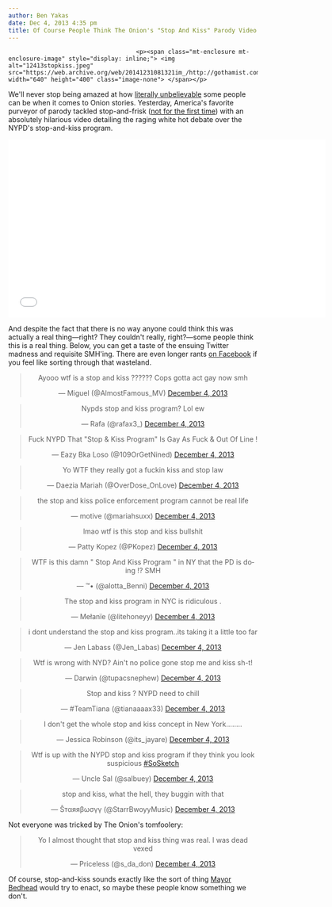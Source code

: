 ```yaml
---
author: Ben Yakas
date: Dec 4, 2013 4:35 pm
title: Of Course People Think The Onion's "Stop And Kiss" Parody Video Is Real
---
```


	
										<p><span class="mt-enclosure mt-enclosure-image" style="display: inline;"> <img alt="12413stopkiss.jpeg" src="https://web.archive.org/web/20141231081321im_/http://gothamist.com/attachments/byakas/12413stopkiss.jpeg" width="640" height="400" class="image-none"> </span></p>

<p>We&apos;ll never stop being amazed at how <a href="https://web.archive.org/web/20141231081321/http://literallyunbelievable.org/">literally unbelievable</a> some people can be when it comes to Onion stories. Yesterday, America&apos;s favorite purveyor of parody tackled stop-and-frisk (<a href="https://web.archive.org/web/20141231081321/http://www.theonion.com/articles/judge-rules-against-nycs-stopandfrisk-policy,33474/">not for the first time</a>) with an absolutely hilarious video detailing the raging white hot debate over the NYPD&apos;s stop-and-kiss program. </p>

<p><iframe width="640" height="360" src="//web.archive.org/web/20141231081321if_/http://www.youtube.com/embed/GXXaj--a6-4" frameborder="0" allowfullscreen></iframe></p>

<p>And despite the fact that there is no way anyone could think this was actually a real thing&#x2014;right? They couldn&apos;t really, right?&#x2014;some people think this is a real thing. Below, you can get a taste of the ensuing Twitter madness and requisite SMH&apos;ing. There are even longer rants <a href="https://web.archive.org/web/20141231081321/https://www.facebook.com/TheOnion/posts/10152127611914497">on Facebook</a> if you feel like sorting through that wasteland.</p>

<center><blockquote class="twitter-tweet" lang="en"><p>Ayooo wtf is a stop and kiss ?????? Cops gotta act gay now smh</p>&#x2014; Miguel (@AlmostFamous_MV) <a href="https://web.archive.org/web/20141231081321/https://twitter.com/AlmostFamous_MV/statuses/408328547548561409">December 4, 2013</a></blockquote>
<script async src="//web.archive.org/web/20141231081321js_/http://platform.twitter.com/widgets.js" charset="utf-8"></script></center>

<center><blockquote class="twitter-tweet" lang="en"><p>Nypds stop and kiss program? Lol ew</p>&#x2014; Rafa (@rafax3_) <a href="https://web.archive.org/web/20141231081321/https://twitter.com/rafax3_/statuses/408325830088347648">December 4, 2013</a></blockquote>
<script async src="//web.archive.org/web/20141231081321js_/http://platform.twitter.com/widgets.js" charset="utf-8"></script></center>

<center><blockquote class="twitter-tweet" lang="en"><p>Fuck NYPD That &quot;Stop &amp; Kiss Program&quot; Is Gay As Fuck &amp; Out Of Line !</p>&#x2014; Eazy Bka Loso (@109OrGetNined) <a href="https://web.archive.org/web/20141231081321/https://twitter.com/109OrGetNined/statuses/408320661044461568">December 4, 2013</a></blockquote>
<script async src="//web.archive.org/web/20141231081321js_/http://platform.twitter.com/widgets.js" charset="utf-8"></script></center>

<center><blockquote class="twitter-tweet" lang="en"><p>Yo WTF they really got a fuckin kiss and stop law</p>&#x2014; Daezia Mariah (@OverDose_OnLove) <a href="https://web.archive.org/web/20141231081321/https://twitter.com/OverDose_OnLove/statuses/408323354706591744">December 4, 2013</a></blockquote>
<script async src="//web.archive.org/web/20141231081321js_/http://platform.twitter.com/widgets.js" charset="utf-8"></script></center>

<center><blockquote class="twitter-tweet" lang="en"><p>the stop and kiss police enforcement program cannot be real life</p>&#x2014; motive (@mariahsuxx) <a href="https://web.archive.org/web/20141231081321/https://twitter.com/mariahsuxx/statuses/408268530002702336">December 4, 2013</a></blockquote>
<script async src="//web.archive.org/web/20141231081321js_/http://platform.twitter.com/widgets.js" charset="utf-8"></script></center>

<center><blockquote class="twitter-tweet" lang="en"><p>lmao wtf is this stop and kiss bullshit</p>&#x2014; Patty Kopez (@PKopez) <a href="https://web.archive.org/web/20141231081321/https://twitter.com/PKopez/statuses/408319751169921024">December 4, 2013</a></blockquote>
<script async src="//web.archive.org/web/20141231081321js_/http://platform.twitter.com/widgets.js" charset="utf-8"></script></center>

<center><blockquote class="twitter-tweet" lang="en"><p>WTF is this damn &quot; Stop And Kiss Program &quot; in NY that the PD is doing !? SMH</p>&#x2014; &#x2122;&#x2022; (@alotta_Benni) <a href="https://web.archive.org/web/20141231081321/https://twitter.com/alotta_Benni/statuses/408314957772496896">December 4, 2013</a></blockquote>
<script async src="//web.archive.org/web/20141231081321js_/http://platform.twitter.com/widgets.js" charset="utf-8"></script></center>

<center><blockquote class="twitter-tweet" lang="en"><p>The stop and kiss program in NYC is ridiculous .</p>&#x2014; Me&#x142;an&#xEF;e (@litehoneyy) <a href="https://web.archive.org/web/20141231081321/https://twitter.com/litehoneyy/statuses/408311772224188416">December 4, 2013</a></blockquote>
<script async src="//web.archive.org/web/20141231081321js_/http://platform.twitter.com/widgets.js" charset="utf-8"></script></center>

<center><blockquote class="twitter-tweet" lang="en"><p>i dont understand the stop and kiss program..its taking it a little too far</p>&#x2014; Jen Labass (@Jen_Labas) <a href="https://web.archive.org/web/20141231081321/https://twitter.com/Jen_Labas/statuses/408294545818787840">December 4, 2013</a></blockquote>
<script async src="//web.archive.org/web/20141231081321js_/http://platform.twitter.com/widgets.js" charset="utf-8"></script></center>

<center><blockquote class="twitter-tweet" lang="en"><p>Wtf is wrong with NYD? Ain&apos;t no police gone stop me and kiss sh-t!</p>&#x2014; Darwin (@tupacsnephew) <a href="https://web.archive.org/web/20141231081321/https://twitter.com/tupacsnephew/statuses/408286142912819200">December 4, 2013</a></blockquote>
<script async src="//web.archive.org/web/20141231081321js_/http://platform.twitter.com/widgets.js" charset="utf-8"></script></center>

<center><blockquote class="twitter-tweet" lang="en"><p>Stop and kiss ? NYPD need to chill</p>&#x2014; #TeamTiana (@tianaaaax33) <a href="https://web.archive.org/web/20141231081321/https://twitter.com/tianaaaax33/statuses/408293276954152960">December 4, 2013</a></blockquote>
<script async src="//web.archive.org/web/20141231081321js_/http://platform.twitter.com/widgets.js" charset="utf-8"></script></center>

<center><blockquote class="twitter-tweet" lang="en"><p>I don&apos;t get the whole stop and kiss concept in New York........</p>&#x2014; Jessica Robinson (@its_jayare) <a href="https://web.archive.org/web/20141231081321/https://twitter.com/its_jayare/statuses/408282974497824768">December 4, 2013</a></blockquote>
<script async src="//web.archive.org/web/20141231081321js_/http://platform.twitter.com/widgets.js" charset="utf-8"></script></center>

<center><blockquote class="twitter-tweet" lang="en"><p>Wtf is up with the NYPD stop and kiss program if they think you look suspicious <a href="https://web.archive.org/web/20141231081321/https://twitter.com/search?q=%23SoSketch&amp;src=hash">#SoSketch</a></p>&#x2014; Uncle Sal (@salbuey) <a href="https://web.archive.org/web/20141231081321/https://twitter.com/salbuey/statuses/408291971829354497">December 4, 2013</a></blockquote>
<script async src="//web.archive.org/web/20141231081321js_/http://platform.twitter.com/widgets.js" charset="utf-8"></script></center>

<center><blockquote class="twitter-tweet" lang="en"><p>stop and kiss, what the hell, they buggin with that</p>&#x2014; &#x15C;&#x442;&#x3B1;&#x44F;&#x44F;&#x3B2;&#x3C9;&#x3C3;&#x4AF;&#x4AF; (@StarrBwoyyMusic) <a href="https://web.archive.org/web/20141231081321/https://twitter.com/StarrBwoyyMusic/statuses/408280388201488384">December 4, 2013</a></blockquote>
<script async src="//web.archive.org/web/20141231081321js_/http://platform.twitter.com/widgets.js" charset="utf-8"></script></center>

<p>Not everyone was tricked by The Onion&apos;s tomfoolery:</p>

<center><blockquote class="twitter-tweet" lang="en"><p>Yo I almost thought that stop and kiss thing was real. I was dead vexed</p>&#x2014; Priceless (@s_da_don) <a href="https://web.archive.org/web/20141231081321/https://twitter.com/s_da_don/statuses/408311174762332160">December 4, 2013</a></blockquote>
<script async src="//web.archive.org/web/20141231081321js_/http://platform.twitter.com/widgets.js" charset="utf-8"></script></center>

<p>Of course, stop-and-kiss sounds exactly like the sort of thing <a href="https://web.archive.org/web/20141231081321/http://gothamist.com/tags/billdeblasio">Mayor Bedhead</a> would try to enact, so maybe these people know something we don&apos;t.</p>					
										
									
				